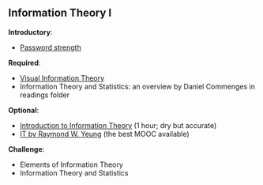 Information Theory I
----

__Introductory__:

- [Password strength](https://xkcd.com/936/)

__Required__:

- [Visual Information Theory](http://colah.github.io/posts/2015-09-Visual-Information/)
- Information Theory and Statistics: an overview by Daniel Commenges in readings folder

__Optional__:

- [Introduction to Information Theory](https://www.youtube.com/watch?v=BCiZc0n6COY) (1 hour; dry but accurate)
-  [IT by Raymond W. Yeung](https://www.youtube.com/watch?v=2Zabhv0aju0&index=3&list=PLJfu_xpF92pvTfcJAILr5Kg1ptMvHUnft) (the best MOOC available)

__Challenge__:

- Elements of Information Theory
- Information Theory and Statistics 